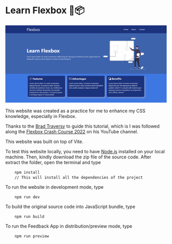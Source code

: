 # Learn Flexbox 💪📦     

![Banner](banner.png)       

This website was created as a practice for me to enhance my CSS knowledge, especially in Flexbox.      


Thanks to the [Brad Traversy](https://github.com/bradtraversy) to guide this tutorial, which is I was followed along the [Flexbox Crash Course 2022](https://www.youtube.com/watch?v=3YW65K6LcIA) on his YouTube channel.         


This website was built on top of Vite.


To test this website locally, you need to have [Node.js](https://nodejs.org/en/) installed on your local machine. Then, kindly download the zip file of the source code. After extract the folder, open the terminal and type

```Shell
	npm install
	// This will install all the dependencies of the project
```


To run the website in development mode, type 

```Shell
	npm run dev
```

To build the original source code into JavaScript bundle, type

```Shell
	npm run build
```

To run the Feedback App in distribution/preview mode, type

```Shell
	npm run preview
```      
